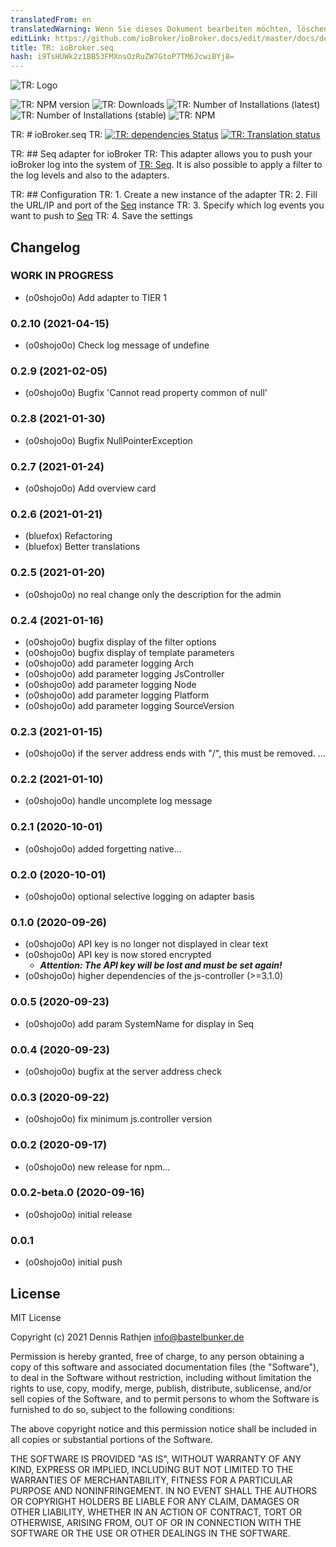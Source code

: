 ```yaml
---
translatedFrom: en
translatedWarning: Wenn Sie dieses Dokument bearbeiten möchten, löschen Sie bitte das Feld "translationsFrom". Andernfalls wird dieses Dokument automatisch erneut übersetzt
editLink: https://github.com/ioBroker/ioBroker.docs/edit/master/docs/de/adapterref/iobroker.seq/README.md
title: TR: ioBroker.seq
hash: i9TsHUWk2z1BB53FMXnsOzRuZW7GtoP7TM6JcwiBYj8=
---
```

![TR: Logo](../../../en/adapterref/iobroker.seq/admin/seq.png)

![TR: NPM version](http://img.shields.io/npm/v/iobroker.seq.svg?dummy=unused)
![TR: Downloads](https://img.shields.io/npm/dm/iobroker.seq.svg?dummy=unused)
![TR: Number of Installations (latest)](https://iobroker.live/badges/seq-installed.svg?dummy=0.2.7)
![TR: Number of Installations (stable)](https://iobroker.live/badges/seq-stable.svg?dummy=0.2.7)
![TR: NPM](https://nodei.co/npm/iobroker.seq.png?downloads=true)

TR: # ioBroker.seq
TR: [![TR: dependencies Status](https://status.david-dm.org/gh/o0shojo0o/iobroker.seq.svg)](https://david-dm.org/o0shojo0o/iobroker.seq) [![TR: Translation status](https://weblate.iobroker.net/widgets/adapters/-/seq/svg-badge.svg)](https://weblate.iobroker.net/engage/adapters/?utm_source=widget)

TR: ## Seq adapter for ioBroker
TR: This adapter allows you to push your ioBroker log into the system of [TR: Seq](https://datalust.co/seq).
It is also possible to apply a filter to the log levels and also to the adapters.

TR: ## Configuration
TR: 1. Create a new instance of the adapter
TR: 2. Fill the URL/IP and port of the [Seq](https://datalust.co/seq) instance
TR: 3. Specify which log events you want to push to [Seq](https://datalust.co/seq)
TR: 4. Save the settings

## Changelog

<!--
 https://github.com/AlCalzone/release-script#usage
    npm run release minor -- --all 0.9.8 -> 0.10.0
    npm run release patch -- --all 0.9.8 -> 0.9.9
    npm run release prerelease beta -- --all v0.2.1 -> v0.2.2-beta.0
	Placeholder for the next version (at the beginning of the line):
	### __WORK IN PROGRESS__
-->

### **WORK IN PROGRESS**

- (o0shojo0o) Add adapter to TIER 1

### 0.2.10 (2021-04-15)

- (o0shojo0o) Check log message of undefine

### 0.2.9 (2021-02-05)

- (o0shojo0o) Bugfix 'Cannot read property common of null'

### 0.2.8 (2021-01-30)

- (o0shojo0o) Bugfix NullPointerException

### 0.2.7 (2021-01-24)

- (o0shojo0o) Add overview card

### 0.2.6 (2021-01-21)

- (bluefox) Refactoring
- (bluefox) Better translations

### 0.2.5 (2021-01-20)

- (o0shojo0o) no real change only the description for the admin

### 0.2.4 (2021-01-16)

- (o0shojo0o) bugfix display of the filter options
- (o0shojo0o) bugfix display of template parameters
- (o0shojo0o) add parameter logging Arch
- (o0shojo0o) add parameter logging JsController
- (o0shojo0o) add parameter logging Node
- (o0shojo0o) add parameter logging Platform
- (o0shojo0o) add parameter logging SourceVersion

### 0.2.3 (2021-01-15)

- (o0shojo0o) if the server address ends with "/", this must be removed. …

### 0.2.2 (2021-01-10)

- (o0shojo0o) handle uncomplete log message

### 0.2.1 (2020-10-01)

- (o0shojo0o) added forgetting native...

### 0.2.0 (2020-10-01)

- (o0shojo0o) optional selective logging on adapter basis

### 0.1.0 (2020-09-26)

- (o0shojo0o) API key is no longer not displayed in clear text
- (o0shojo0o) API key is now stored encrypted
  - **_Attention: The API key will be lost and must be set again!_**
- (o0shojo0o) higher dependencies of the js-controller (>=3.1.0)

### 0.0.5 (2020-09-23)

- (o0shojo0o) add param SystemName for display in Seq

### 0.0.4 (2020-09-23)

- (o0shojo0o) bugfix at the server address check

### 0.0.3 (2020-09-22)

- (o0shojo0o) fix minimum js.controller version

### 0.0.2 (2020-09-17)

- (o0shojo0o) new release for npm...

### 0.0.2-beta.0 (2020-09-16)

- (o0shojo0o) initial release

### 0.0.1

- (o0shojo0o) initial push

## License

MIT License

Copyright (c) 2021 Dennis Rathjen <info@bastelbunker.de>

Permission is hereby granted, free of charge, to any person obtaining a copy
of this software and associated documentation files (the "Software"), to deal
in the Software without restriction, including without limitation the rights
to use, copy, modify, merge, publish, distribute, sublicense, and/or sell
copies of the Software, and to permit persons to whom the Software is
furnished to do so, subject to the following conditions:

The above copyright notice and this permission notice shall be included in all
copies or substantial portions of the Software.

THE SOFTWARE IS PROVIDED "AS IS", WITHOUT WARRANTY OF ANY KIND, EXPRESS OR
IMPLIED, INCLUDING BUT NOT LIMITED TO THE WARRANTIES OF MERCHANTABILITY,
FITNESS FOR A PARTICULAR PURPOSE AND NONINFRINGEMENT. IN NO EVENT SHALL THE
AUTHORS OR COPYRIGHT HOLDERS BE LIABLE FOR ANY CLAIM, DAMAGES OR OTHER
LIABILITY, WHETHER IN AN ACTION OF CONTRACT, TORT OR OTHERWISE, ARISING FROM,
OUT OF OR IN CONNECTION WITH THE SOFTWARE OR THE USE OR OTHER DEALINGS IN THE
SOFTWARE.